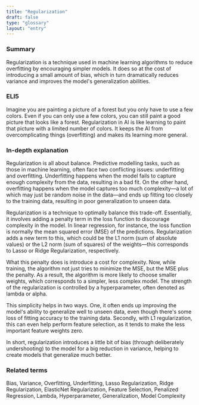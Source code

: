 ```yaml
---
title: "Regularization"
draft: false
type: "glossary"
layout: "entry"
---
```


### Summary
Regularization is a technique used in machine learning algorithms to reduce overfitting by encouraging simpler models. It does so at the cost of introducing a small amount of bias, which in turn dramatically reduces variance and improves the model's generalization abilities.

### ELI5
Imagine you are painting a picture of a forest but you only have to use a few colors. Even if you can only use a few colors, you can still paint a good picture that looks like a forest. Regularization in AI is like learning to paint that picture with a limited number of colors. It keeps the AI from overcomplicating things (overfitting) and makes its learning more general.

### In-depth explanation
Regularization is all about balance. Predictive modelling tasks, such as those in machine learning, often face two conflicting issues: underfitting and overfitting. Underfitting happens when the model fails to capture enough complexity from the data, resulting in a bad fit. On the other hand, overfitting happens when the model captures too much complexity—a lot of which may just be random noise in the data—and ends up fitting too closely to the training data, resulting in poor generalization to unseen data.

Regularization is a technique to optimally balance this trade-off. Essentially, it involves adding a penalty term in the loss function to discourage complexity in the model. In linear regression, for instance, the loss function is normally the mean squared error (MSE) of the predictions. Regularization adds a new term to this, which could be the L1 norm (sum of absolute values) or the L2 norm (sum of squares) of the weights—this corresponds to Lasso or Ridge Regularization, respectively.

What this penalty does is introduce a cost for complexity. Now, while training, the algorithm not just tries to minimize the MSE, but the MSE plus the penalty. As a result, the algorithm is more likely to choose smaller weights, which corresponds to a simpler, less complex model. The strength of the regularization is controlled by a hyperparameter, often denoted as lambda or alpha.

This simplicity helps in two ways. One, it often ends up improving the model's ability to generalize well to unseen data, even though there's some loss of fitting accuracy to the training data. Secondly, with L1 regularization, this can even help perform feature selection, as it tends to make the less important feature weights zero.

In short, regularization introduces a little bit of bias (through deliberately undershooting) to the model for a big reduction in variance, helping to create models that generalize much better.

### Related terms
Bias, Variance, Overfitting, Underfitting, Lasso Regularization, Ridge Regularization, ElasticNet Regularization, Feature Selection, Penalized Regression, Lambda, Hyperparameter, Generalization, Model Complexity 

